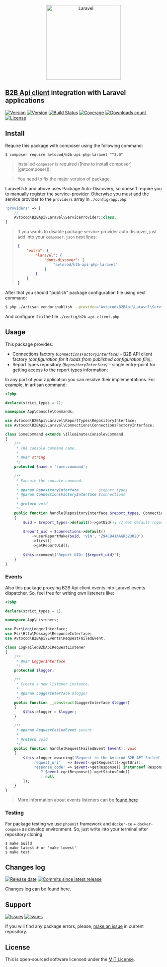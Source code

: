 <p align="center">
  <img src="https://laravel.com/assets/img/components/logo-laravel.svg" alt="Laravel" width="240" />
</p>

## [B2B Api client][b2b_api_client_laravel] integration with Laravel applications

[![Version][badge_packagist_version]][link_packagist]
[![Version][badge_php_version]][link_packagist]
[![Build Status][badge_build_status]][link_build_status]
[![Coverage][badge_coverage]][link_coverage]
[![Downloads count][badge_downloads_count]][link_packagist]
[![License][badge_license]][link_license]

## Install

Require this package with composer using the following command:

```shell
$ composer require avtocod/b2b-api-php-laravel "^3.0"
```

> Installed `composer` is required ([how to install composer][getcomposer]).

> You need to fix the major version of package.

Laravel 5.5 and above uses Package Auto-Discovery, so doesn't require you to manually register the service-provider. Otherwise you must add the service provider to the `providers` array in `./config/app.php`:

```php
'providers' => [
    // ...
    Avtocod\B2BApi\Laravel\ServiceProvider::class,
]
```

> If you wants to disable package service-provider auto discover, just add into your `composer.json` next lines:
>
> ```json
> {
>     "extra": {
>         "laravel": {
>             "dont-discover": [
>                 "avtocod/b2b-api-php-laravel"
>             ]
>         }
>     }
> }
> ```

After that you should "publish" package configuration file using next command:

```bash
$ php ./artisan vendor:publish --provider='Avtocod\B2BApi\Laravel\ServiceProvider'
```

And configure it in the file `./config/b2b-api-client.php`.

## Usage

This package provides:

- Connections factory _(`ConnectionsFactoryInterface`)_ - B2B API client factory _(configuration for it loads from published configuration file)_;
- Report types repository _(`RepositoryInterface`)_ - single entry-point for getting access to the report types information;

In any part of your application you can resolve their implementations. For example, in artisan command:

```php
<?php

declare(strict_types = 1);

namespace App\Console\Commands;

use Avtocod\B2BApi\Laravel\ReportTypes\RepositoryInterface;
use Avtocod\B2BApi\Laravel\Connections\ConnectionsFactoryInterface;

class SomeCommand extends \Illuminate\Console\Command
{
    /**
     * The console command name.
     *
     * @var string
     */
    protected $name = 'some:command';
    
    /**
     * Execute the console command.
     *
     * @param RepositoryInterface         $report_types
     * @param ConnectionsFactoryInterface $connections
     *
     * @return void
     */
    public function handle(RepositoryInterface $report_types, ConnectionsFactoryInterface $connections): void
    {
        $uid = $report_types->default()->getUid(); // Get default report type UID
        
        $report_uid = $connections->default()
            ->userReportMake($uid, 'VIN', 'Z94CB41AAGR323020')
            ->first()
            ->getReportUid();
        
        $this->comment("Report UID: {$report_uid}");
    }
}
```

### Events

Also this package proxying B2B Api client events into Laravel events dispatcher. So, feel free for writing own listeners like:

```php
<?php

declare(strict_types = 1);

namespace App\Listeners;

use Psr\Log\LoggerInterface;
use Psr\Http\Message\ResponseInterface;
use Avtocod\B2BApi\Events\RequestFailedEvent;

class LogFailedB2bApiRequestListener
{
    /**
     * @var LoggerInterface
     */
    protected $logger;

    /**
     * Create a new listener instance.
     *
     * @param LoggerInterface $logger
     */
    public function __construct(LoggerInterface $logger)
    {
        $this->logger = $logger;
    }

    /**
     * @param RequestFailedEvent $event
     *
     * @return void
     */
    public function handle(RequestFailedEvent $event): void
    {
        $this->logger->warning('Request to the Avtocod B2B API Failed', [
            'request_uri'   => $event->getRequest()->getUri(),
            'response_code' => $event->getResponse() instanceof ResponseInterface
                ? $event->getResponse()->getStatusCode()
                : null
        ]);
    }
}
```

> More information about events listeners can be [found here][link_laravel_events]

### Testing

For package testing we use `phpunit` framework and `docker-ce` + `docker-compose` as develop environment. So, just write into your terminal after repository cloning:

```shell
$ make build
$ make latest # or 'make lowest'
$ make test
```

## Changes log

[![Release date][badge_release_date]][link_releases]
[![Commits since latest release][badge_commits_since_release]][link_commits]

Changes log can be [found here][link_changes_log].

## Support

[![Issues][badge_issues]][link_issues]
[![Issues][badge_pulls]][link_pulls]

If you will find any package errors, please, [make an issue][link_create_issue] in current repository.

## License

This is open-sourced software licensed under the [MIT License][link_license].

[badge_packagist_version]:https://img.shields.io/packagist/v/avtocod/b2b-api-php-laravel.svg?maxAge=180
[badge_php_version]:https://img.shields.io/packagist/php-v/avtocod/b2b-api-php-laravel.svg?longCache=true
[badge_build_status]:https://travis-ci.org/avtocod/b2b-api-php-laravel.svg?branch=master
[badge_coverage]:https://img.shields.io/codecov/c/github/avtocod/b2b-api-php-laravel/master.svg?maxAge=60
[badge_downloads_count]:https://img.shields.io/packagist/dt/avtocod/b2b-api-php-laravel.svg?maxAge=180
[badge_license]:https://img.shields.io/packagist/l/avtocod/b2b-api-php-laravel.svg?longCache=true
[badge_release_date]:https://img.shields.io/github/release-date/avtocod/b2b-api-php-laravel.svg?style=flat-square&maxAge=180
[badge_commits_since_release]:https://img.shields.io/github/commits-since/avtocod/b2b-api-php-laravel/latest.svg?style=flat-square&maxAge=180
[badge_issues]:https://img.shields.io/github/issues/avtocod/b2b-api-php-laravel.svg?style=flat-square&maxAge=180
[badge_pulls]:https://img.shields.io/github/issues-pr/avtocod/b2b-api-php-laravel.svg?style=flat-square&maxAge=180
[link_releases]:https://github.com/avtocod/b2b-api-php-laravel/releases
[link_packagist]:https://packagist.org/packages/avtocod/b2b-api-php-laravel
[link_build_status]:https://travis-ci.org/avtocod/b2b-api-php-laravel
[link_coverage]:https://codecov.io/gh/avtocod/b2b-api-php-laravel/
[link_changes_log]:https://github.com/avtocod/b2b-api-php-laravel/blob/master/CHANGELOG.md
[link_issues]:https://github.com/avtocod/b2b-api-php-laravel/issues
[link_create_issue]:https://github.com/avtocod/b2b-api-php-laravel/issues/new/choose
[link_commits]:https://github.com/avtocod/b2b-api-php-laravel/commits
[link_pulls]:https://github.com/avtocod/b2b-api-php-laravel/pulls
[link_license]:https://github.com/avtocod/b2b-api-php-laravel/blob/master/LICENSE
[b2b_api_client_laravel]:https://github.com/avtocod/b2b-api-php
[link_laravel_events]:https://laravel.com/docs/5.8/events
